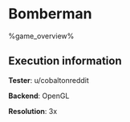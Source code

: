 # Bomberman 

%game_overview%

## Execution information

**Tester**: u/cobaltonreddit

**Backend**: OpenGL

**Resolution**: 3x